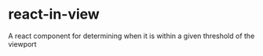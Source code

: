 # react-in-view
A react component for determining when it is within a given threshold of the viewport
